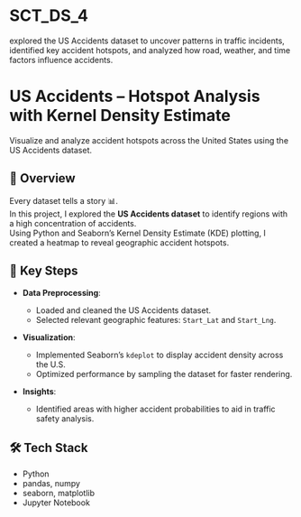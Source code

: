 # SCT_DS_4
explored the US Accidents dataset to uncover patterns in traffic incidents, identified key accident hotspots, and analyzed how road, weather, and time factors influence accidents.
# US Accidents – Hotspot Analysis with Kernel Density Estimate

Visualize and analyze accident hotspots across the United States using the US Accidents dataset.

## 📖 Overview
Every dataset tells a story 📊.  
In this project, I explored the **US Accidents dataset** to identify regions with a high concentration of accidents.  
Using Python and Seaborn’s Kernel Density Estimate (KDE) plotting, I created a heatmap to reveal geographic accident hotspots.

## 🚀 Key Steps
- **Data Preprocessing**:  
  - Loaded and cleaned the US Accidents dataset.  
  - Selected relevant geographic features: `Start_Lat` and `Start_Lng`.

- **Visualization**:  
  - Implemented Seaborn’s `kdeplot` to display accident density across the U.S.  
  - Optimized performance by sampling the dataset for faster rendering.

- **Insights**:  
  - Identified areas with higher accident probabilities to aid in traffic safety analysis.

## 🛠️ Tech Stack
- Python  
- pandas, numpy  
- seaborn, matplotlib  
- Jupyter Notebook

